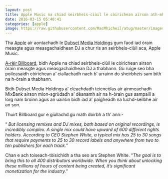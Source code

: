 ```yaml
---
layout: post
title: Apple Music na chiad seirbheis-ciùil le còirichean airson ath-mheasgachaidhean a thabhann
date: 2016-03-15 05:40:41
categories: [apple]
image: https://raw.githubusercontent.com/MacMhicheil/atug/master/images/Apple_Music.png
---
```


Tha [Apple](http://www.apple.com/uk) air aontachadh le [Dubset Media Holdings](http://www.dubset.com/) gum faod iad òrain measgte agus measgachaidhean DJ a chur ris an seirbheis-ciùil aca, Apple Music.

<!--more-->

[A-rèir Billboard](http://www.billboard.com/articles/news/7256376/apple-music-dubset-partner-previously-unlicensed-remixes-dance),  bidh Apple na chiad seirbheis-ciùil le còirichean airson òrain measgte  agus measgachaidhean DJ a thabhann. Gu ruige seo bha poileasaidh  còirichean a’ ciallachadh nach b’ urrainn do sheirbheis sam bith na  h-òrain a thabhann.

Bidh Dubset Media  Holdings a’ cleachdadh teicneòlas air ainmeachadh MixBank airson  mìon-sgrùdadh a’ dèanamh air na h-òrain gus sampaill a lorg nam broinn  agus an uairsin bidh iad a’ paigheadh na luchd-seilbhe air an son.

Thuirt Billboard gur e giullachd gu math doirbh a th’ ann:-

“ *But  licensing remixes and DJ mixes, both based on original recordings, is  incredibly complex. A single mix could have upward of 600 different  rights holders. According to CEO Stephen White, a typical mix has 25 to  30 songs that require payments to 25 to 30 record labels and anywhere  from two to ten publishers for each track.*”

Chan e ach toiseach-tòisichidh a tha seo ars Stephen White. “*The  goal is to bring this to all 400 distributors worldwide. When you think  about unlocking these millions of hours of content being created, it’s  significant monetization for the industry.*”
